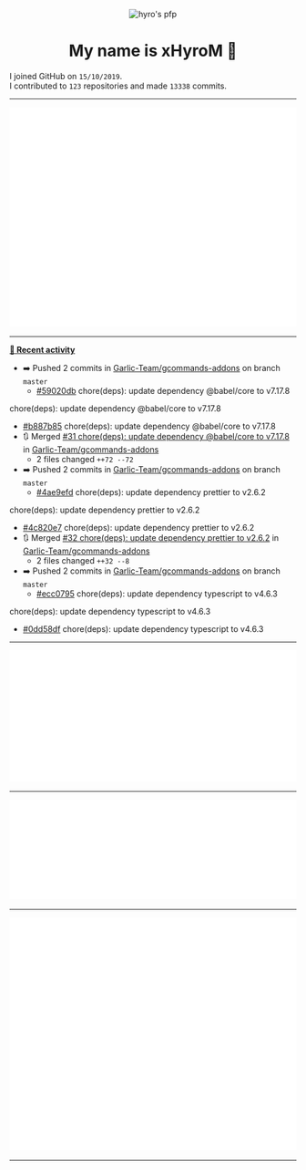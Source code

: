 <p align="center">
    <img src="https://avatars.githubusercontent.com/u/56601352" width="192" alt="hyro's pfp" />
    <h1 align="center">My name is xHyroM 👋</h1>
</p>

I joined GitHub on `15/10/2019`.  
I contributed to `123` repositories and made `13338` commits.  

___

<img src="https://github.com/xHyroM/xHyroM/blob/master/.cache/base.svg">

___

**[📰 Recent activity](https://github.com/xHyroM)**
* ➡️ Pushed 2 commits in [Garlic-Team/gcommands-addons](https://github.com/Garlic-Team/gcommands-addons) on branch `master`
  * [#59020db](https://github.com/Garlic-Team/gcommands-addons/commit/59020db) chore(deps): update dependency @babel/core to v7.17.8

chore(deps): update dependency @babel/core to v7.17.8
  * [#b887b85](https://github.com/Garlic-Team/gcommands-addons/commit/b887b85) chore(deps): update dependency @babel/core to v7.17.8
* 🔃 Merged [#31 chore(deps): update dependency @babel/core to v7.17.8](https://github.com/Garlic-Team/gcommands-addons/pull/31) in [Garlic-Team/gcommands-addons](https://github.com/Garlic-Team/gcommands-addons)
  * 2 files changed `++72 --72`
* ➡️ Pushed 2 commits in [Garlic-Team/gcommands-addons](https://github.com/Garlic-Team/gcommands-addons) on branch `master`
  * [#4ae9efd](https://github.com/Garlic-Team/gcommands-addons/commit/4ae9efd) chore(deps): update dependency prettier to v2.6.2

chore(deps): update dependency prettier to v2.6.2
  * [#4c820e7](https://github.com/Garlic-Team/gcommands-addons/commit/4c820e7) chore(deps): update dependency prettier to v2.6.2
* 🔃 Merged [#32 chore(deps): update dependency prettier to v2.6.2](https://github.com/Garlic-Team/gcommands-addons/pull/32) in [Garlic-Team/gcommands-addons](https://github.com/Garlic-Team/gcommands-addons)
  * 2 files changed `++32 --8`
* ➡️ Pushed 2 commits in [Garlic-Team/gcommands-addons](https://github.com/Garlic-Team/gcommands-addons) on branch `master`
  * [#ecc0795](https://github.com/Garlic-Team/gcommands-addons/commit/ecc0795) chore(deps): update dependency typescript to v4.6.3

chore(deps): update dependency typescript to v4.6.3
  * [#0dd58df](https://github.com/Garlic-Team/gcommands-addons/commit/0dd58df) chore(deps): update dependency typescript to v4.6.3


___

<img src="https://github.com/xHyroM/xHyroM/blob/master/.cache/isocalendar.svg">

___

<img src="https://github.com/xHyroM/xHyroM/blob/master/.cache/languages.svg">

___

<img src="https://github.com/xHyroM/xHyroM/blob/master/.cache/achievements.svg">

___